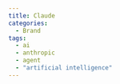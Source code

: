 ```yaml
---
title: Claude
categories:
  - Brand
tags:
  - ai
  - anthropic
  - agent
  - "artificial intelligence"
---
```

